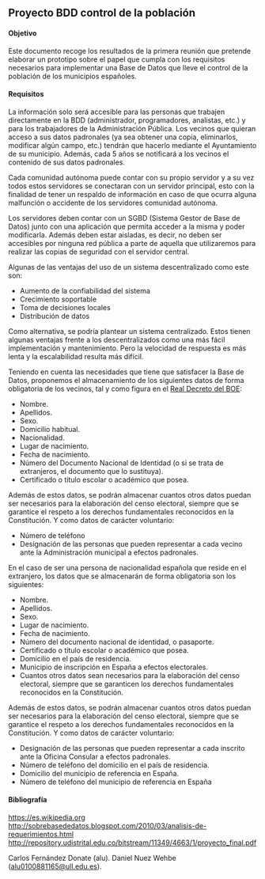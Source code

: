 ## Proyecto BDD control de la población

#### Objetivo

Este documento recoge los resultados de la primera reunión que pretende elaborar un prototipo sobre el papel que cumpla con los requisitos necesarios para implementar una Base de Datos que lleve el control de la población de los municipios españoles.

#### Requisitos

La información solo será accesible para las personas que trabajen directamente en la BDD (administrador, programadores, analistas, etc.) y para los trabajadores de la Administración Pública. Los vecinos que quieran acceso a sus datos padronales (ya sea obtener una copia, eliminarlos, modificar algún campo, etc.) tendrán que hacerlo mediante el Ayuntamiento de su municipio. Además, cada 5 años se notificará a los vecinos el contenido de sus datos padronales.

 Cada comunidad autónoma puede contar con su propio servidor y a su vez todos estos servidores se conectaran con un servidor principal, esto con la finalidad de tener un respaldo de información en caso de que ocurra alguna malfunción o accidente de los servidores comunidad autónoma.

Los servidores deben contar con un SGBD (Sistema Gestor de Base de Datos) junto con una aplicación que permita acceder a la misma y poder modificarla. Además deben estar aisladas, es decir, no deben ser accesibles por ninguna red pública a parte de aquella que utilizaremos para realizar las copias de seguridad con el servidor central.

Algunas de las ventajas del uso de un sistema descentralizado como este son:
- Aumento de la confiabilidad del sistema
- Crecimiento soportable
- Toma de decisiones locales
- Distribución de datos

Como alternativa, se podría plantear un sistema centralizado. Estos tienen algunas ventajas frente a los descentralizados como una más fácil implementación y mantenimiento. Pero la velocidad de respuesta es más lenta y la escalabilidad resulta más difícil.

  
Teniendo en cuenta las necesidades que tiene que satisfacer la Base de Datos, proponemos el almacenamiento de los siguientes datos de forma obligatoria de los vecinos, tal y como figura en el [Real Decreto del BOE](https://www.boe.es/buscar/pdf/1986/BOE-A-1986-21944-consolidado.pdf):

- Nombre.
- Apellidos.
- Sexo.
- Domicilio habitual.
- Nacionalidad.
- Lugar de nacimiento.
- Fecha de nacimiento.
- Número del Documento Nacional de Identidad (o si se trata de extranjeros, el documento que lo sustituya).
- Certificado o título escolar o académico que posea.

Además de estos datos, se podrán almacenar cuantos otros datos puedan ser necesarios para la elaboración del censo electoral, siempre  que  se  garantice  el  respeto  a  los  derechos  fundamentales  reconocidos  en  la Constitución. Y como datos de carácter voluntario:

- Número de teléfono
- Designación  de  las  personas  que  pueden  representar  a  cada  vecino  ante  la Administración municipal a efectos padronales.

En el caso de ser una persona de nacionalidad española que reside en el extranjero, los datos que se almacenarán de forma obligatoria son los siguientes:

- Nombre.
- Apellidos.
- Sexo.
- Lugar de nacimiento.
- Fecha de nacimiento.
- Número del documento nacional de identidad, o pasaporte.
- Certificado o título escolar o académico que posea.
- Domicilio en el país de residencia.
- Municipio de inscripción en España a efectos electorales.
- Cuantos otros datos sean necesarios para la elaboración del censo electoral, siempre que se garanticen los derechos fundamentales reconocidos en la Constitución.

Además de estos datos, se podrán almacenar cuantos otros datos puedan ser necesarios para la elaboración del censo electoral, siempre  que  se  garantice  el  respeto  a  los  derechos  fundamentales  reconocidos  en  la Constitución. Y como datos de carácter voluntario:

- Designación de las personas que pueden representar a cada inscrito ante la Oficina Consular a efectos padronales.
- Número de teléfono del domicilio en el país de residencia.
- Domicilio del municipio de referencia en España.
- Número de teléfono del municipio de referencia en España
  
#### Bibliografía

<https://es.wikipedia.org>
<http://sobrebasededatos.blogspot.com/2010/03/analisis-de-requerimientos.html>
<http://repository.udistrital.edu.co/bitstream/11349/4663/1/proyecto_final.pdf>


Carlos Fernández Donate (alu).
Daniel Nuez Wehbe (alu0100881165@ull.edu.es).



  
